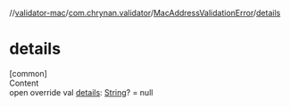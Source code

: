 //[validator-mac](../../../index.md)/[com.chrynan.validator](../index.md)/[MacAddressValidationError](index.md)/[details](details.md)



# details  
[common]  
Content  
open override val [details](details.md): [String](https://kotlinlang.org/api/latest/jvm/stdlib/kotlin/-string/index.html)? = null  




